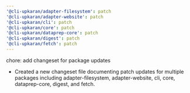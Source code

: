 ```yaml
---
'@cli-upkaran/adapter-filesystem': patch
'@cli-upkaran/adapter-website': patch
'@cli-upkaran/cli': patch
'@cli-upkaran/core': patch
'@cli-upkaran/dataprep-core': patch
'@cli-upkaran/digest': patch
'@cli-upkaran/fetch': patch
---
```

chore: add changeset for package updates

- Created a new changeset file documenting patch updates for multiple packages including adapter-filesystem, adapter-website, cli, core, dataprep-core, digest, and fetch.
